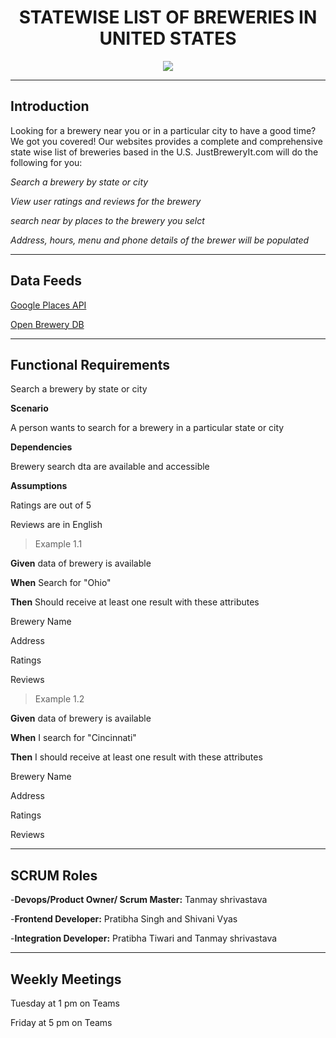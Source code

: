 <h1 align="center"> STATEWISE LIST OF BREWERIES IN UNITED STATES</h1>

<p align="center">
  <img width="" height="" src="https://user-images.githubusercontent.com/77544117/111013889-3c3a6300-836f-11eb-8e88-60fe6bb27fe1.jpg">
</p>

---


## Introduction

 

Looking for a brewery near you or in a particular city to have a good time? We got you covered! Our websites provides a complete and comprehensive state wise list of breweries based in the U.S.
JustBreweryIt.com will do the following for you: 

 

*Search a brewery by state or city*

 

*View user ratings and reviews for the brewery*

 

*search near by places to the brewery you selct*

 

*Address, hours, menu and phone details of the brewer will be populated*

--- 

## Data Feeds 

 

[Google Places API](https://developers.google.com/maps/documentation/places/web-service/overview)

 


[Open Brewery DB](https://api.openbrewerydb.org/breweries)

--- 

## Functional Requirements

 

Search a brewery by state or city

 

**Scenario**

 

A person wants to search for a brewery in a particular state or city

 

**Dependencies**

 

Brewery search dta are available and accessible

 

**Assumptions**

 

Ratings are out of 5

 

Reviews are in English

 

> Example 1.1

 

**Given** data of brewery is available 

 

**When** Search for "Ohio"

 

**Then** Should receive at least one result with these attributes 

 

Brewery Name

 

Address

 

Ratings

 

Reviews

 

> Example 1.2

 

**Given** data of brewery is available

 

**When** I search for "Cincinnati"

 

**Then** I should receive at least one result with these attributes

 

Brewery Name

 

Address

 

Ratings

 

Reviews

--- 

## SCRUM Roles ##
-**Devops/Product Owner/ Scrum Master:** Tanmay shrivastava

-**Frontend Developer:** Pratibha Singh and Shivani Vyas

-**Integration Developer:** Pratibha Tiwari and Tanmay shrivastava

--- 

## Weekly Meetings ##

 

Tuesday at 1 pm on Teams

 

Friday at 5 pm on Teams
